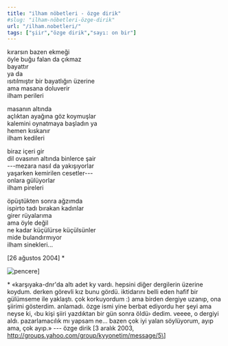 ```yaml
---
title: "ilham nöbetleri - özge dirik"
#slug: "ilham-nöbetleri-özge-dirik"
url: "/ilham.nobetleri/"
tags: ["şiir","özge dirik","sayı: on bir"]
---
```


kırarsın bazen ekmeği  
öyle buğu falan da çıkmaz  
bayattır  
ya da  
ısıtılmıştır bir bayatlığın üzerine  
ama masana doluverir  
ilham perileri

masanın altında  
açlıktan ayağına göz koymuşlar  
kalemini oynatmaya başladın ya  
hemen kıskanır  
ilham kedileri

biraz içeri gir  
dil ovasının altında binlerce şair  
---mezara nasıl da yakışıyorlar  
yaşarken kemirilen cesetler---  
onlara gülüyorlar  
ilham pireleri

öpüştükten sonra ağzımda  
ispirto tadı bırakan kadınlar  
girer rüyalarıma  
ama öyle değil  
ne kadar küçülürse küçülsünler  
mide bulandırmıyor  
ilham sinekleri...

\[26 ağustos 2004\] \*

![pencere](/img/ky11_22.jpg)]

\* «karşıyaka-dnr'da altı adet ky vardı. hepsini diğer dergilerin
üzerine koydum. derken görevli kız bunu gördü. iktidarını belli eden
hafif bir gülümseme ile yaklaştı. çok korkuyordum :) ama birden dergiye
uzanıp, ona şiirimi gösterdim. anlamadı. özge ismi yine berbat ediyordu
her şeyi ama neyse ki, ‹bu kişi şiiri yazdıktan bir gün sonra öldü›
dedim. veeee, o dergiyi aldı. pazarlamacılık mı yapsam ne... bazen çok
iyi yalan söylüyorum, ayıp ama, çok ayıp.» --- özge dirik \[3 aralık
2003, http://groups.yahoo.com/group/kyyonetim/message/5\]

